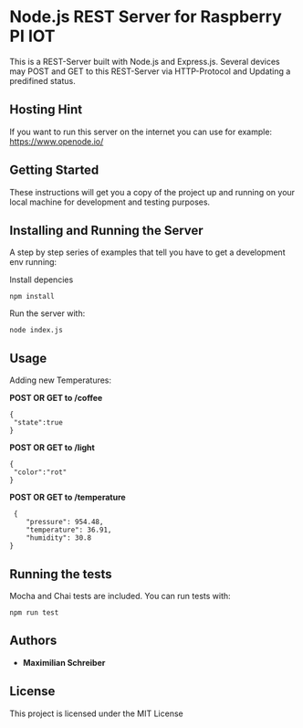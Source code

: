 # Node.js REST Server for Raspberry PI IOT

This is a REST-Server built with Node.js and Express.js.
Several devices may POST and GET to this REST-Server via HTTP-Protocol and Updating a predifined status.

## Hosting Hint

If you want to run this server on the internet you can use for example: https://www.openode.io/

## Getting Started

These instructions will get you a copy of the project up and running on your local machine for development and testing purposes. 

## Installing and Running the Server

A step by step series of examples that tell you have to get a development env running:

Install depencies
```
npm install
```

Run the server with:
```
node index.js
```
## Usage

Adding new Temperatures:

**POST OR GET to /coffee**
```
{
 "state":true
}
```
**POST OR GET to /light**
```
{
 "color":"rot"
}
```

**POST OR GET to /temperature**
```
 {
    "pressure": 954.48,
    "temperature": 36.91,
    "humidity": 30.8
}
```

## Running the tests

Mocha and Chai tests are included. You can run tests with:

```
npm run test
```

## Authors

* **Maximilian Schreiber**

## License

This project is licensed under the MIT License


